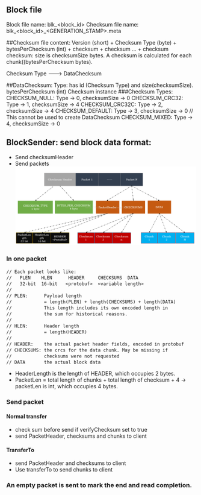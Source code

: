 ## Block file
Block file name: blk_<block_id>
Checksum file name: blk_<block_id>_<GENERATION_STAMP>.meta


##Checksum file content: 
Version (short) + Checksum Type (byte) + bytesPerChecksum (int) + checksum + checksum ... + checksum
checksum: size is checksumSize bytes. A checksum is calculated for each chunk((bytesPerChecksum bytes).

Checksum Type ---> DataChecksum

##DataChecksum:
    Type: has id (Checksum Type) and size(checksumSize).
    bytesPerChecksum (int)
    Checksum instance
###Checksum Types:
    CHECKSUM_NULL: Type -> 0, checksumSize -> 0
    CHECKSUM_CRC32: Type -> 1, checksumSize -> 4
    CHECKSUM_CRC32C: Type -> 2, checksumSize -> 4
    CHECKSUM_DEFAULT: Type -> 3, checksumSize -> 0 // This cannot be used to create DataChecksum
    CHECKSUM_MIXED: Type -> 4, checksumSize -> 0

## BlockSender: send block data format:
* Send checksumHeader
* Send packets
![](./img/send_block_data.png)
### In one packet
    // Each packet looks like:
    //   PLEN    HLEN      HEADER     CHECKSUMS  DATA
    //   32-bit  16-bit   <protobuf>  <variable length>
    //
    // PLEN:      Payload length
    //            = length(PLEN) + length(CHECKSUMS) + length(DATA)
    //            This length includes its own encoded length in
    //            the sum for historical reasons.
    //
    // HLEN:      Header length
    //            = length(HEADER)
    //
    // HEADER:    the actual packet header fields, encoded in protobuf
    // CHECKSUMS: the crcs for the data chunk. May be missing if
    //            checksums were not requested
    // DATA       the actual block data
* HeaderLength is the length of HEADER, which occupies 2 bytes.
* PacketLen = total length of chunks + total length of checksum + 4 -> packetLen is int, which occupies 4 bytes.
### Send packet
#### Normal transfer
* check sum before send if verifyChecksum set to true
* send PacketHeader, checksums and chunks to client
#### TransferTo
* send PacketHeader and checksums to client
* Use transferTo to send chunks to client
### An empty packet is sent to mark the end and read completion.


